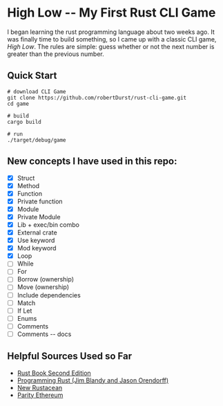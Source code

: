 # High Low -- My First Rust CLI Game
I began learning the rust programming language about two weeks ago. It was finally time to build something, so I came up with a classic CLI game, *High Low*. The rules are simple: guess whether or not the next number is greater than the previous number.

## Quick Start
```
# download CLI Game
git clone https://github.com/robertDurst/rust-cli-game.git
cd game

# build
cargo build

# run
./target/debug/game
```

## New concepts I have used in this repo:
- [x] Struct
- [x] Method
- [x] Function
- [x] Private function
- [x] Module
- [x] Private Module
- [x] Lib + exec/bin combo
- [x] External crate
- [x] Use keyword
- [x] Mod keyword
- [x] Loop
- [ ] While
- [ ] For
- [ ] Borrow (ownership)
- [ ] Move (ownership)
- [ ] Include dependencies
- [ ] Match
- [ ] If Let
- [ ] Enums
- [ ] Comments
- [ ] Comments -- docs

## Helpful Sources Used so Far
* [Rust Book Second Edition](https://doc.rust-lang.org/book/second-edition/)
* [Programming Rust (Jim Blandy and Jason Orendorff)](https://www.amazon.com/Programming-Rust-Fast-Systems-Development/dp/1491927283)
* [New Rustacean](https://newrustacean.com/)
* [Parity Ethereum](https://github.com/paritytech/parity)
